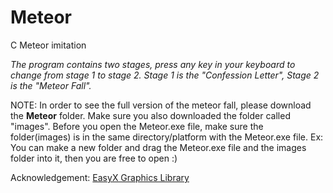 # Meteor
C Meteor imitation

*The program contains two stages, press any key in your keyboard to change from stage 1 to stage 2. Stage 1 is the "Confession Letter", Stage 2 is the "Meteor Fall".*

NOTE: In order to see the full version of the meteor fall, please download the __Meteor__ folder. Make sure you also downloaded the folder called "images". Before you
open the Meteor.exe file, make sure the folder(images) is in the same directory/platform with the Meteor.exe file.  Ex: You can make a new folder and drag the Meteor.exe file and the images folder into it, then you are free to open :)




Acknowledgement: [EasyX Graphics Library](https://docs.easyx.cn/en-us/setup) 

